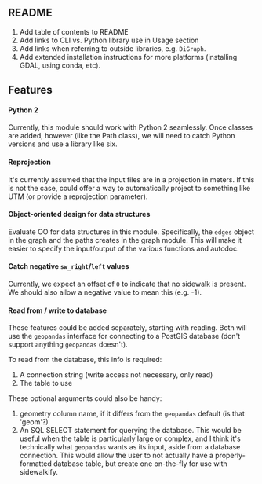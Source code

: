 ## README

1. Add table of contents to README
2. Add links to CLI vs. Python library use in Usage section
3. Add links when referring to outside libraries, e.g. `DiGraph`.
4. Add extended installation instructions for more platforms (installing GDAL,
   using conda, etc).

## Features

#### Python 2

Currently, this module should work with Python 2 seamlessly. Once classes are
added, however (like the Path class), we will need to catch Python versions
and use a library like six.

#### Reprojection

It's currently assumed that the input files are in a projection in meters. If
this is not the case, could offer a way to automatically project to something
like UTM (or provide a reprojection parameter).

#### Object-oriented design for data structures

Evaluate OO for data structures in this module. Specifically, the `edges`
object in the graph and the paths creates in the graph module. This will make
it easier to specify the input/output of the various functions and autodoc.

#### Catch negative `sw_right`/`left` values

Currently, we expect an offset of `0` to indicate that no sidewalk is present.
We should also allow a negative value to mean this (e.g. -1).

#### Read from / write to database

These features could be added separately, starting with reading. Both will
use the `geopandas` interface for connecting to a PostGIS database (don't
support anything `geopandas` doesn't).

To read from the database, this info is required:
1. A connection string (write access not necessary, only read)
2. The table to use

These optional arguments could also be handy:
1. geometry column name, if it differs from the `geopandas` default (is that
'geom'?)
2. An SQL SELECT statement for querying the database. This would be useful when
the table is particularly large or complex, and I think it's technically what
`geopandas` wants as its input, aside from a database connection. This would
allow the user to not actually have a properly-formatted database table, but
create one on-the-fly for use with sidewalkify.
